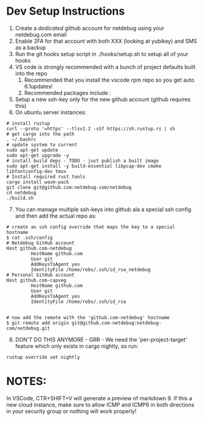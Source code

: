 # Dev Setup Instructions
1. Create a _dedicated_ github account for netdebug using your netdebug.com email
2. Enable 2FA for that account with both XXX (looking at yubikey) and SMS as a backup
3. Run the git hooks setup script in ./hooks/setup.sh to setup all of your hooks
4. VS code is strongly recommended with a bunch of project defaults built into the repo
    1. Recommended that you install the vscode rpm repo so you get auto 6.1updates!
    2. Recommended packages include : 
5. Setup a new ssh-key only for the new github account (github requires this)
6. On ubuntu server instances:
```
# install rustup
curl --proto '=https' --tlsv1.2 -sSf https://sh.rustup.rs | sh
# get cargo into the path
. ~/.bashrc
# update system to current
sudo apt-get update
sudo apt-get upgrade -y
# install build deps - TODO - just publish a built image
sudo apt-get install -y build-essential libpcap-dev cmake libfontconfig-dev tmux
# Install required rust tools
cargo install wasm-pack
git clone git@github.com:netdebug-com/netdebug
cd netdebug
./build.sh
```
7. You can manage multiple ssh-keys into github ala a special ssh config
    and then add the actual repo as:

```
# create an ssh config override that maps the key to a special hostname
$ cat .ssh/config 
# Netdebug GitHub account
Host github.com-netdebug
         HostName github.com
         User git
         AddKeysToAgent yes
         IdentityFile /home/robs/.ssh/id_rsa_netdebug
# Personal GitHub account
Host github.com-capveg
         HostName github.com
         User git
         AddKeysToAgent yes
         IdentityFile /home/robs/.ssh/id_rsa


# now add the remote with the 'github.com-netdebug' hostname
$ git remote add origin git@github.com-netdebug:netdebug-com/netdebug.git
```
8. DON'T DO THIS ANYMORE - GRR - We need the 'per-project-target' feature which only exists in cargo nightly, so run:
```
rustup override set nightly
```

# NOTES:

In VSCode, CTR+SHIFT+V will generate a preview of markdown
9. If this a new cloud instance, make sure to allow ICMP and ICMP6 in both directions in your security group or 
nothing will work properly!